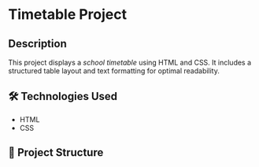 # Timetable Project

##  Description  
This project displays a *school timetable* using HTML and CSS. It includes a structured table layout and text formatting for optimal readability.

## 🛠 Technologies Used  
- HTML  
- CSS  

## 📂 Project Structure

